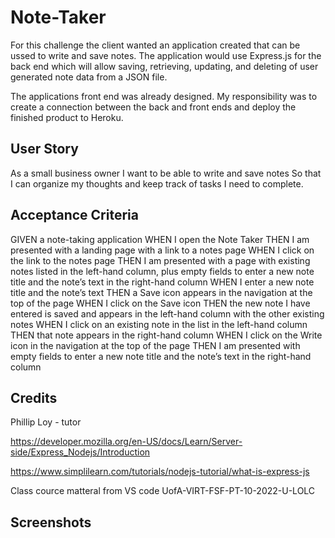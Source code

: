 # Note-Taker

For this challenge the client wanted an application created that can be ussed to write and save notes. The application would use Express.js for the back end which will allow saving, retrieving, updating, and deleting of user generated note data from a JSON file.

The applications front end was already designed. My responsibility was to create a connection between the back and front ends and deploy the finished product to Heroku.

## User Story

As a small business owner
I want to be able to write and save notes
So that I can organize my thoughts and keep track of tasks I need to complete.

## Acceptance Criteria

GIVEN a note-taking application
WHEN I open the Note Taker
THEN I am presented with a landing page with a link to a notes page
WHEN I click on the link to the notes page
THEN I am presented with a page with existing notes listed in the left-hand column, plus empty fields to enter a new note title and the note’s text in the right-hand column
WHEN I enter a new note title and the note’s text
THEN a Save icon appears in the navigation at the top of the page
WHEN I click on the Save icon
THEN the new note I have entered is saved and appears in the left-hand column with the other existing notes
WHEN I click on an existing note in the list in the left-hand column
THEN that note appears in the right-hand column
WHEN I click on the Write icon in the navigation at the top of the page
THEN I am presented with empty fields to enter a new note title and the note’s text in the right-hand column

## Credits

Phillip Loy - tutor

https://developer.mozilla.org/en-US/docs/Learn/Server-side/Express_Nodejs/Introduction

https://www.simplilearn.com/tutorials/nodejs-tutorial/what-is-express-js

Class cource matteral from VS code UofA-VIRT-FSF-PT-10-2022-U-LOLC

## Screenshots


